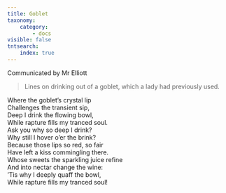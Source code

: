 ```yaml
---
title: Goblet
taxonomy:
    category:
        - docs
visible: false
tntsearch:
    index: true
---
```


<div class="author">Communicated by Mr Elliott</div>

> Lines on drinking out of a goblet, which a lady had previously used.  

Where the goblet’s crystal lip  
Challenges the transient sip,  
Deep I drink the flowing bowl,  
While rapture fills my tranced soul.  
Ask you why so deep I drink?  
Why still I hover o’er the brink?  
Because those lips so red, so fair  
Have left a kiss commingling there.  
Whose sweets the sparkling juice refine  
And into nectar change the wine:  
’Tis why I deeply quaff the bowl,  
While rapture fills my tranced soul!